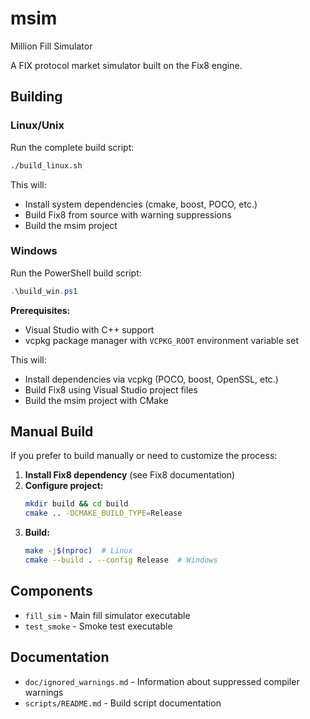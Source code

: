 # msim
Million Fill Simulator

A FIX protocol market simulator built on the Fix8 engine.

## Building

### Linux/Unix
Run the complete build script:
```bash
./build_linux.sh
```

This will:
- Install system dependencies (cmake, boost, POCO, etc.)
- Build Fix8 from source with warning suppressions
- Build the msim project

### Windows
Run the PowerShell build script:
```powershell
.\build_win.ps1
```

**Prerequisites:**
- Visual Studio with C++ support
- vcpkg package manager with `VCPKG_ROOT` environment variable set

This will:
- Install dependencies via vcpkg (POCO, boost, OpenSSL, etc.)
- Build Fix8 using Visual Studio project files
- Build the msim project with CMake

## Manual Build

If you prefer to build manually or need to customize the process:

1. **Install Fix8 dependency** (see Fix8 documentation)
2. **Configure project:**
   ```bash
   mkdir build && cd build
   cmake .. -DCMAKE_BUILD_TYPE=Release
   ```
3. **Build:**
   ```bash
   make -j$(nproc)  # Linux
   cmake --build . --config Release  # Windows
   ```

## Components

- `fill_sim` - Main fill simulator executable
- `test_smoke` - Smoke test executable

## Documentation

- `doc/ignored_warnings.md` - Information about suppressed compiler warnings
- `scripts/README.md` - Build script documentation
